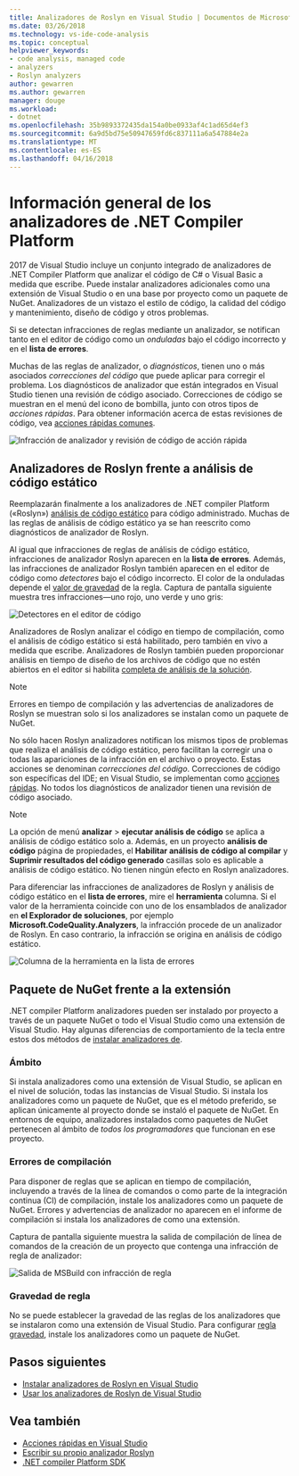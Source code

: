```yaml
---
title: Analizadores de Roslyn en Visual Studio | Documentos de Microsoft
ms.date: 03/26/2018
ms.technology: vs-ide-code-analysis
ms.topic: conceptual
helpviewer_keywords:
- code analysis, managed code
- analyzers
- Roslyn analyzers
author: gewarren
ms.author: gewarren
manager: douge
ms.workload:
- dotnet
ms.openlocfilehash: 35b9893372435da154a0be0933af4c1ad65d4ef3
ms.sourcegitcommit: 6a9d5bd75e50947659fd6c837111a6a547884e2a
ms.translationtype: MT
ms.contentlocale: es-ES
ms.lasthandoff: 04/16/2018
---
```

# <a name="overview-of-net-compiler-platform-analyzers"></a>Información general de los analizadores de .NET Compiler Platform

2017 de Visual Studio incluye un conjunto integrado de analizadores de .NET Compiler Platform que analizar el código de C# o Visual Basic a medida que escribe. Puede instalar analizadores adicionales como una extensión de Visual Studio o en una base por proyecto como un paquete de NuGet. Analizadores de un vistazo el estilo de código, la calidad del código y mantenimiento, diseño de código y otros problemas.

Si se detectan infracciones de reglas mediante un analizador, se notifican tanto en el editor de código como un *onduladas* bajo el código incorrecto y en el **lista de errores**.

Muchas de las reglas de analizador, o *diagnósticos*, tienen uno o más asociados *correcciones del código* que puede aplicar para corregir el problema. Los diagnósticos de analizador que están integrados en Visual Studio tienen una revisión de código asociado. Correcciones de código se muestran en el menú del icono de bombilla, junto con otros tipos de *acciones rápidas*. Para obtener información acerca de estas revisiones de código, vea [acciones rápidas comunes](../ide/common-quick-actions.md).

![Infracción de analizador y revisión de código de acción rápida](../code-quality/media/built-in-analyzer-code-fix.png)

## <a name="roslyn-analyzers-vs-static-code-analysis"></a>Analizadores de Roslyn frente a análisis de código estático

Reemplazarán finalmente a los analizadores de .NET compiler Platform («Roslyn») [análisis de código estático](../code-quality/code-analysis-for-managed-code-overview.md) para código administrado. Muchas de las reglas de análisis de código estático ya se han reescrito como diagnósticos de analizador de Roslyn.

Al igual que infracciones de reglas de análisis de código estático, infracciones de analizador Roslyn aparecen en la **lista de errores**. Además, las infracciones de analizador Roslyn también aparecen en el editor de código como *detectores* bajo el código incorrecto. El color de la onduladas depende el [valor de gravedad](../code-quality/use-roslyn-analyzers.md#rule-severity) de la regla. Captura de pantalla siguiente muestra tres infracciones&mdash;uno rojo, uno verde y uno gris:

![Detectores en el editor de código](media/diagnostics-severity-colors.png)

Analizadores de Roslyn analizar el código en tiempo de compilación, como el análisis de código estático si está habilitado, pero también en vivo a medida que escribe. Analizadores de Roslyn también pueden proporcionar análisis en tiempo de diseño de los archivos de código que no estén abiertos en el editor si habilita [completa de análisis de la solución](../code-quality/how-to-enable-and-disable-full-solution-analysis-for-managed-code.md#to-toggle-full-solution-analysis).

> [!NOTE]
> Errores en tiempo de compilación y las advertencias de analizadores de Roslyn se muestran solo si los analizadores se instalan como un paquete de NuGet.

No sólo hacen Roslyn analizadores notifican los mismos tipos de problemas que realiza el análisis de código estático, pero facilitan la corregir una o todas las apariciones de la infracción en el archivo o proyecto. Estas acciones se denominan *correcciones del código*. Correcciones de código son específicas del IDE; en Visual Studio, se implementan como [acciones rápidas](../ide/quick-actions.md). No todos los diagnósticos de analizador tienen una revisión de código asociado.

> [!NOTE]
> La opción de menú **analizar** > **ejecutar análisis de código** se aplica a análisis de código estático solo a. Además, en un proyecto **análisis de código** página de propiedades, el **Habilitar análisis de código al compilar** y **Suprimir resultados del código generado** casillas solo es aplicable a análisis de código estático. No tienen ningún efecto en Roslyn analizadores.

Para diferenciar las infracciones de analizadores de Roslyn y análisis de código estático en el **lista de errores**, mire el **herramienta** columna. Si el valor de la herramienta coincide con uno de los ensamblados de analizador en **el Explorador de soluciones**, por ejemplo **Microsoft.CodeQuality.Analyzers**, la infracción procede de un analizador de Roslyn. En caso contrario, la infracción se origina en análisis de código estático.

![Columna de la herramienta en la lista de errores](media/code-analysis-tool-in-error-list.png)

## <a name="nuget-package-vs-extension"></a>Paquete de NuGet frente a la extensión

.NET compiler Platform analizadores pueden ser instalado por proyecto a través de un paquete NuGet o todo el Visual Studio como una extensión de Visual Studio. Hay algunas diferencias de comportamiento de la tecla entre estos dos métodos de [instalar analizadores de](../code-quality/install-roslyn-analyzers.md).

### <a name="scope"></a>Ámbito

Si instala analizadores como una extensión de Visual Studio, se aplican en el nivel de solución, todas las instancias de Visual Studio. Si instala los analizadores como un paquete de NuGet, que es el método preferido, se aplican únicamente al proyecto donde se instaló el paquete de NuGet. En entornos de equipo, analizadores instalados como paquetes de NuGet pertenecen al ámbito de *todos los programadores* que funcionan en ese proyecto.

### <a name="build-errors"></a>Errores de compilación

Para disponer de reglas que se aplican en tiempo de compilación, incluyendo a través de la línea de comandos o como parte de la integración continua (CI) de compilación, instale los analizadores como un paquete de NuGet. Errores y advertencias de analizador no aparecen en el informe de compilación si instala los analizadores de como una extensión.

Captura de pantalla siguiente muestra la salida de compilación de línea de comandos de la creación de un proyecto que contenga una infracción de regla de analizador:

![Salida de MSBuild con infracción de regla](media/command-line-build-analyzers.png)

### <a name="rule-severity"></a>Gravedad de regla

No se puede establecer la gravedad de las reglas de los analizadores que se instalaron como una extensión de Visual Studio. Para configurar [regla gravedad](../code-quality/use-roslyn-analyzers.md#rule-severity), instale los analizadores como un paquete de NuGet.

## <a name="next-steps"></a>Pasos siguientes

- [Instalar analizadores de Roslyn en Visual Studio](../code-quality/install-roslyn-analyzers.md)
- [Usar los analizadores de Roslyn de Visual Studio](../code-quality/use-roslyn-analyzers.md)

## <a name="see-also"></a>Vea también

- [Acciones rápidas en Visual Studio](../ide/quick-actions.md)
- [Escribir su propio analizador Roslyn](../extensibility/getting-started-with-roslyn-analyzers.md)
- [.NET compiler Platform SDK](/dotnet/csharp/roslyn-sdk/)